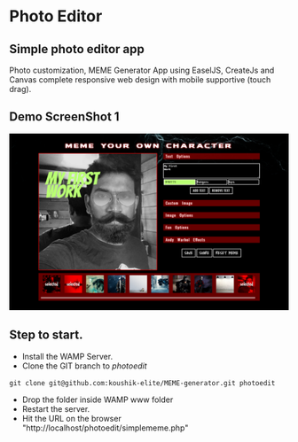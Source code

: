 # Photo Editor
## Simple photo editor app 
Photo customization, MEME Generator App using EaselJS, CreateJs and Canvas
complete responsive web design with mobile supportive (touch drag).

## Demo ScreenShot 1
![ScreenShot](images/memeImage.png?raw=true "ScreenShot")

## Step to start.

- Install the WAMP Server.
- Clone the GIT branch to *photoedit* 
```
git clone git@github.com:koushik-elite/MEME-generator.git photoedit
```
- Drop the folder inside WAMP www folder
- Restart the server.
- Hit the URL on the browser "http://localhost/photoedit/simplememe.php"